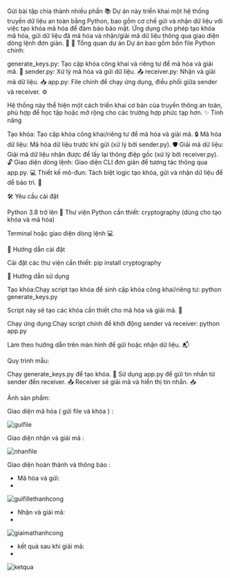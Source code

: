 Gửi bài tập chia thành nhiều phần 📚 Dự án này triển khai một hệ thống truyền dữ liệu an toàn bằng Python, bao gồm cơ chế gửi và nhận dữ liệu với việc tạo khóa mã hóa để đảm bảo bảo mật. Ứng dụng cho phép tạo khóa mã hóa, gửi dữ liệu đã mã hóa và nhận/giải mã dữ liệu thông qua giao diện dòng lệnh đơn giản. 🚀 📖 Tổng quan dự án Dự án bao gồm bốn file Python chính:

generate_keys.py: Tạo cặp khóa công khai và riêng tư để mã hóa và giải mã. 🔑 sender.py: Xử lý mã hóa và gửi dữ liệu. 📤 receiver.py: Nhận và giải mã dữ liệu. 📥 app.py: File chính để chạy ứng dụng, điều phối giữa sender và receiver. ⚙️

Hệ thống này thể hiện một cách triển khai cơ bản của truyền thông an toàn, phù hợp để học tập hoặc mở rộng cho các trường hợp phức tạp hơn. ✨ Tính năng

Tạo khóa: Tạo cặp khóa công khai/riêng tư để mã hóa và giải mã. 🔒 Mã hóa dữ liệu: Mã hóa dữ liệu trước khi gửi (xử lý bởi sender.py). 🛡️ Giải mã dữ liệu: Giải mã dữ liệu nhận được để lấy lại thông điệp gốc (xử lý bởi receiver.py). 🔓 Giao diện dòng lệnh: Giao diện CLI đơn giản để tương tác thông qua app.py. 💻 Thiết kế mô-đun: Tách biệt logic tạo khóa, gửi và nhận dữ liệu để dễ bảo trì. 🧩

🛠️ Yêu cầu cài đặt

Python 3.8 trở lên 🐍 Thư viện Python cần thiết: cryptography (dùng cho tạo khóa và mã hóa)

Terminal hoặc giao diện dòng lệnh 💻

🔧 Hướng dẫn cài đặt

Cài đặt các thư viện cần thiết: pip install cryptography

🚀 Hướng dẫn sử dụng

Tạo khóa:Chạy script tạo khóa để sinh cặp khóa công khai/riêng tư: python generate_keys.py

Script này sẽ tạo các khóa cần thiết cho mã hóa và giải mã. 🔑

Chạy ứng dụng:Chạy script chính để khởi động sender và receiver: python app.py

Làm theo hướng dẫn trên màn hình để gửi hoặc nhận dữ liệu. 📬

Quy trình mẫu:

Chạy generate_keys.py để tạo khóa. 🔑 Sử dụng app.py để gửi tin nhắn từ sender đến receiver. 📤 Receiver sẽ giải mã và hiển thị tin nhắn. 📥

Ảnh sản phẩm:

Giao diện mã hóa ( gửi file và khóa ) :

![guifile](https://github.com/user-attachments/assets/633d3053-9082-480c-97d2-5107546899d3)

Giao diện nhận và giải mã :

![nhanfile](https://github.com/user-attachments/assets/00d3de1f-1225-492c-bcfd-10115bb98a99)

Giao diện hoàn thành và thông báo :
* Mã hòa và gửi:
* 
![guifillethanhcong](https://github.com/user-attachments/assets/9d67b3b6-5509-4a96-863a-11fbbccce580)
* Nhận và giải mã:
* 
![giaimathanhcong](https://github.com/user-attachments/assets/51b8d9b5-aaf9-4d2b-8ba9-917fd9424624)
* kết quả sau khi giải mã:
* 
![ketqua](https://github.com/user-attachments/assets/14c6960d-c8cc-4786-9a6d-841849cd1030)

